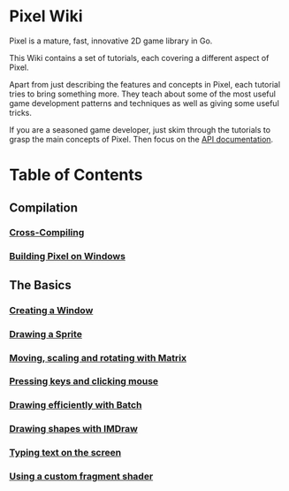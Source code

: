 # Pixel Wiki

Pixel is a mature, fast, innovative 2D game library in Go.

This Wiki contains a set of tutorials, each covering a different aspect of Pixel.

Apart from just describing the features and concepts in Pixel, each tutorial tries to bring something more. They teach about some of the most useful game development patterns and techniques as well as giving some useful tricks.

If you are a seasoned game developer, just skim through the tutorials to grasp the main concepts of Pixel. Then focus on the [API documentation](https://godoc.org/github.com/gopxl/pixel/v2).

# Table of Contents

## Compilation

### [Cross-Compiling](./Compilation/[WIP]-Cross-Compiling.md)
### [Building Pixel on Windows](./Compilation/Building-Pixel-on-Windows.md)

## The Basics

### [Creating a Window](./Basics/Creating-a-Window.md)
### [Drawing a Sprite](./Basics/Drawing-a-Sprite.md)
### [Moving, scaling and rotating with Matrix](./Basics/Moving,-scaling-and-rotating-with-Matrix.md)
### [Pressing keys and clicking mouse](./Basics/Pressing-keys-and-clicking-mouse.md)
### [Drawing efficiently with Batch](./Basics/Drawing-efficiently-with-Batch.md)
### [Drawing shapes with IMDraw](./Basics/Drawing-shapes-with-IMDraw.md)
### [Typing text on the screen](./Basics/Typing-text-on-the-screen.md)
### [Using a custom fragment shader](./Basics/Using-a-custom-fragment-shader.md)
